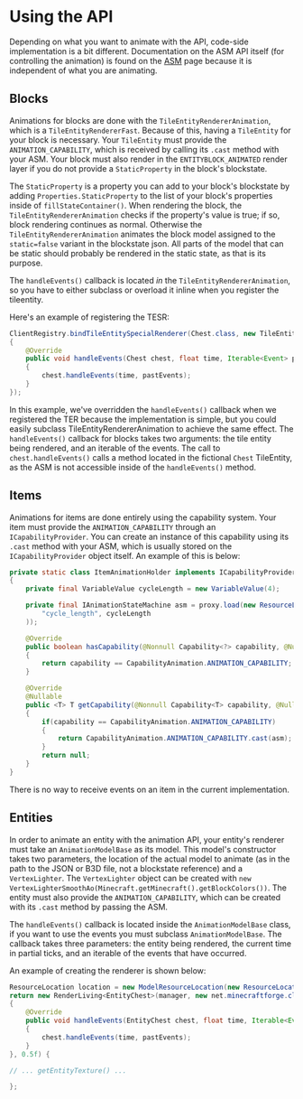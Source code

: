 Using the API
======================

Depending on what you want to animate with the API, code-side implementation is a bit different.
Documentation on the ASM API itself (for controlling the animation) is found on the [ASM][asm] page because it is independent of what
you are animating.

Blocks
--------

Animations for blocks are done with the `TileEntityRendererAnimation`, which is a `TileEntityRendererFast`. Because of this, having a `TileEntity` for your block
is necessary. Your `TileEntity` must provide the `ANIMATION_CAPABILITY`, which is received by calling its `.cast` method with your
ASM. Your block must also render in the `ENTITYBLOCK_ANIMATED` render layer if you do not provide a `StaticProperty` in the block's blockstate.

The `StaticProperty` is a property you can add to your block's blockstate by adding `Properties.StaticProperty` to the list of your block's properties inside
of `fillStateContainer()`. When rendering the block, the `TileEntityRendererAnimation` checks if the property's value is true; if so, block rendering continues as normal. Otherwise
the `TileEntityRendererAnimation` animates the block model assigned to the `static=false` variant in the blockstate json. All parts of the model that can be static should probably
be rendered in the static state, as that is its purpose.

The `handleEvents()` callback is located _in_ the `TileEntityRendererAnimation`, so you have to either subclass or overload it inline when you register the tileentity.

Here's an example of registering the TESR:

```java
ClientRegistry.bindTileEntitySpecialRenderer(Chest.class, new TileEntityRendererAnimation<Chest>()
{
    @Override
    public void handleEvents(Chest chest, float time, Iterable<Event> pastEvents)
    {
        chest.handleEvents(time, pastEvents);
    }
}); 
```

In this example, we've overridden the `handleEvents()` callback when we registered the TER because the implementation is simple, but you could easily subclass
TileEntityRendererAnimation to achieve the same effect. The `handleEvents()` callback for blocks takes two arguments: the tile entity being rendered, and an iterable of the events.
The call to `chest.handleEvents()` calls a method located in the fictional `Chest` TileEntity, as the ASM is not accessible inside of the `handleEvents()` method.

Items
-------

Animations for items are done entirely using the capability system. Your item must provide the `ANIMATION_CAPABILITY` through an `ICapabilityProvider`. You can create
an instance of this capability using its `.cast` method with your ASM, which is usually stored on the `ICapabilityProvider` object itself. An example of this is below:

```java
private static class ItemAnimationHolder implements ICapabilityProvider
{
    private final VariableValue cycleLength = new VariableValue(4);

    private final IAnimationStateMachine asm = proxy.load(new ResourceLocation(MODID.toLowerCase(), "asms/block/engine.json"), ImmutableMap.<String, ITimeValue>of(
        "cycle_length", cycleLength
    ));

    @Override
    public boolean hasCapability(@Nonnull Capability<?> capability, @Nullable EnumFacing facing)
    {
        return capability == CapabilityAnimation.ANIMATION_CAPABILITY;
    }

    @Override
    @Nullable
    public <T> T getCapability(@Nonnull Capability<T> capability, @Nullable EnumFacing facing)
    {
        if(capability == CapabilityAnimation.ANIMATION_CAPABILITY)
        {
            return CapabilityAnimation.ANIMATION_CAPABILITY.cast(asm);
        }
        return null;
    }
}
```

There is no way to receive events on an item in the current implementation.

Entities
----------

In order to animate an entity with the animation API, your entity's renderer must take an `AnimationModelBase` as its model. This model's constructor
takes two parameters, the location of the actual model to animate (as in the path to the JSON or B3D file, not a blockstate reference) and a `VertexLighter`.
The `VertexLighter` object can be created with `new VertexLighterSmoothAo(Minecraft.getMinecraft().getBlockColors())`.
The entity must also provide the `ANIMATION_CAPABILITY`, which can be created with its `.cast` method by passing the ASM.

The `handleEvents()` callback is located inside the `AnimationModelBase` class, if you want to use the events you must subclass `AnimationModelBase`. The callback
takes three parameters: the entity being rendered, the current time in partial ticks, and an iterable of the events that have occurred. 

An example of creating the renderer is shown below:

```java
ResourceLocation location = new ModelResourceLocation(new ResourceLocation(MODID, blockName), "entity");
return new RenderLiving<EntityChest>(manager, new net.minecraftforge.client.model.animation.AnimationModelBase<EntityChest>(location, new VertexLighterSmoothAo(Minecraft.getMinecraft().getBlockColors()))
{
    @Override
    public void handleEvents(EntityChest chest, float time, Iterable<Event> pastEvents)
    {
        chest.handleEvents(time, pastEvents);
    }
}, 0.5f) {

// ... getEntityTexture() ...

};
```

[asm]: asm.md
